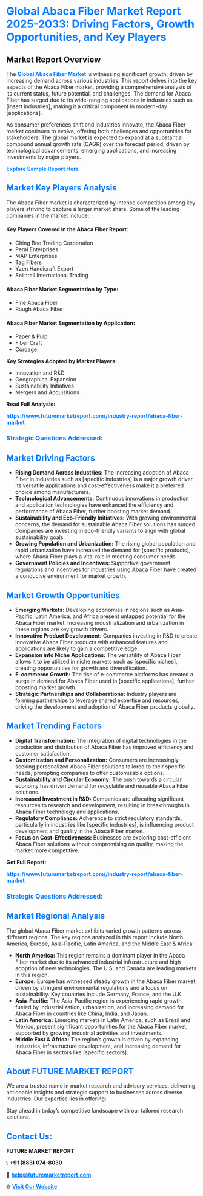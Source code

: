 <h1 style="color: #007BFF;">Global Abaca Fiber Market Report 2025-2033: Driving Factors, Growth Opportunities, and Key Players</h1>

<section id="overview">
<h2>Market Report Overview</h2>
<p>The <a href="https://www.futuremarketreport.com//industry-report/abaca-fiber-market" style="color: #007BFF; text-decoration: none;"><strong>Global Abaca Fiber Market</strong></a> is witnessing significant growth, driven by increasing demand across various industries. This report delves into the key aspects of the Abaca Fiber market, providing a comprehensive analysis of its current status, future potential, and challenges. The demand for Abaca Fiber has surged due to its wide-ranging applications in industries such as [insert industries], making it a critical component in modern-day [applications].</p>
<p>As consumer preferences shift and industries innovate, the Abaca Fiber market continues to evolve, offering both challenges and opportunities for stakeholders. The global market is expected to expand at a substantial compound annual growth rate (CAGR) over the forecast period, driven by technological advancements, emerging applications, and increasing investments by major players.</p>
</section>

<section id="overview">
<p><a href="https://www.futuremarketreport.com//request-sample/reportId=63076" style="color: #007BFF; text-decoration: none;"><strong>Explore Sample Report Here</strong></a></p>
</section>

<section id="key-players">
<h2 style="color: #007BFF;">Market Key Players Analysis</h2>
<p>The Abaca Fiber market is characterized by intense competition among key players striving to capture a larger market share. Some of the leading companies in the market include:</p>
<h4>Key Players Covered in the Abaca Fiber Report:</h4>
<ul><li>Ching Bee Trading Corporation</li><li>Peral Enterprises</li><li>MAP Enterprises</li><li>Tag Fibers</li><li>Yzen Handicraft Export</li><li>Selinrail International Trading</li></ul>
<h4>Abaca Fiber Market Segmentation by Type:</h4>
<ul><li>Fine Abaca Fiber</li><li>Rough Abaca Fiber</li></ul>

<h4>Abaca Fiber Market Segmentation by Application:</h4>
<ul><li>Paper &amp; Pulp</li><li>Fiber Craft</li><li>Cordage</li></ul>
<p><strong>Key Strategies Adopted by Market Players:</strong></p>
<ul>
<li>Innovation and R&D</li>
<li>Geographical Expansion</li>
<li>Sustainability Initiatives</li>
<li>Mergers and Acquisitions</li>
</ul>
</section>

<section>
<p><strong>Read Full Analysis: </strong></p><a href="https://www.futuremarketreport.com//industry-report/abaca-fiber-market" style="color: #007BFF; text-decoration: none;"><strong>https://www.futuremarketreport.com//industry-report/abaca-fiber-market</strong></a>
<h3 style="color: #007BFF;">Strategic Questions Addressed:</h3>
</section>

<section id="driving-factors">
<h2 style="color: #007BFF;">Market Driving Factors</h2>
<ul>
<li><strong>Rising Demand Across Industries:</strong> The increasing adoption of Abaca Fiber in industries such as [specific industries] is a major growth driver. Its versatile applications and cost-effectiveness make it a preferred choice among manufacturers.</li>
<li><strong>Technological Advancements:</strong> Continuous innovations in production and application technologies have enhanced the efficiency and performance of Abaca Fiber, further boosting market demand.</li>
<li><strong>Sustainability and Eco-Friendly Initiatives:</strong> With growing environmental concerns, the demand for sustainable Abaca Fiber solutions has surged. Companies are investing in eco-friendly variants to align with global sustainability goals.</li>
<li><strong>Growing Population and Urbanization:</strong> The rising global population and rapid urbanization have increased the demand for [specific products], where Abaca Fiber plays a vital role in meeting consumer needs.</li>
<li><strong>Government Policies and Incentives:</strong> Supportive government regulations and incentives for industries using Abaca Fiber have created a conducive environment for market growth.</li>
</ul>
</section>

<section id="growth-opportunities">
<h2 style="color: #007BFF;">Market Growth Opportunities</h2>
<ul>
<li><strong>Emerging Markets:</strong> Developing economies in regions such as Asia-Pacific, Latin America, and Africa present untapped potential for the Abaca Fiber market. Increasing industrialization and urbanization in these regions are key growth drivers.</li>
<li><strong>Innovative Product Development:</strong> Companies investing in R&D to create innovative Abaca Fiber products with enhanced features and applications are likely to gain a competitive edge.</li>
<li><strong>Expansion into Niche Applications:</strong> The versatility of Abaca Fiber allows it to be utilized in niche markets such as [specific niches], creating opportunities for growth and diversification.</li>
<li><strong>E-commerce Growth:</strong> The rise of e-commerce platforms has created a surge in demand for Abaca Fiber used in [specific applications], further boosting market growth.</li>
<li><strong>Strategic Partnerships and Collaborations:</strong> Industry players are forming partnerships to leverage shared expertise and resources, driving the development and adoption of Abaca Fiber products globally.</li>
</ul>
</section>

<section id="trending-factors">
<h2 style="color: #007BFF;">Market Trending Factors</h2>
<ul>
<li><strong>Digital Transformation:</strong> The integration of digital technologies in the production and distribution of Abaca Fiber has improved efficiency and customer satisfaction.</li>
<li><strong>Customization and Personalization:</strong> Consumers are increasingly seeking personalized Abaca Fiber solutions tailored to their specific needs, prompting companies to offer customizable options.</li>
<li><strong>Sustainability and Circular Economy:</strong> The push towards a circular economy has driven demand for recyclable and reusable Abaca Fiber solutions.</li>
<li><strong>Increased Investment in R&D:</strong> Companies are allocating significant resources to research and development, resulting in breakthroughs in Abaca Fiber technology and applications.</li>
<li><strong>Regulatory Compliance:</strong> Adherence to strict regulatory standards, particularly in industries like [specific industries], is influencing product development and quality in the Abaca Fiber market.</li>
<li><strong>Focus on Cost-Effectiveness:</strong> Businesses are exploring cost-efficient Abaca Fiber solutions without compromising on quality, making the market more competitive.</li>
</ul>
</section>

<section>
<p><strong>Get Full Report: </strong></p><a href="https://www.futuremarketreport.com//industry-report/abaca-fiber-market" style="color: #007BFF; text-decoration: none;"><strong>https://www.futuremarketreport.com//industry-report/abaca-fiber-market</strong></a>
<h3 style="color: #007BFF;">Strategic Questions Addressed:</h3>
</section>


<section id="regional-analysis">
<h2 style="color: #007BFF;">Market Regional Analysis</h2>
<p>The global Abaca Fiber market exhibits varied growth patterns across different regions. The key regions analyzed in this report include North America, Europe, Asia-Pacific, Latin America, and the Middle East & Africa:</p>
<ul>
<li><strong>North America:</strong> This region remains a dominant player in the Abaca Fiber market due to its advanced industrial infrastructure and high adoption of new technologies. The U.S. and Canada are leading markets in this region.</li>
<li><strong>Europe:</strong> Europe has witnessed steady growth in the Abaca Fiber market, driven by stringent environmental regulations and a focus on sustainability. Key countries include Germany, France, and the U.K.</li>
<li><strong>Asia-Pacific:</strong> The Asia-Pacific region is experiencing rapid growth, fueled by industrialization, urbanization, and increasing demand for Abaca Fiber in countries like China, India, and Japan.</li>
<li><strong>Latin America:</strong> Emerging markets in Latin America, such as Brazil and Mexico, present significant opportunities for the Abaca Fiber market, supported by growing industrial activities and investments.</li>
<li><strong>Middle East & Africa:</strong> The region’s growth is driven by expanding industries, infrastructure development, and increasing demand for Abaca Fiber in sectors like [specific sectors].</li>
</ul>
</section>

<footer>
<h2 style="color: #007BFF;">About FUTURE MARKET REPORT</h2>
<p>We are a trusted name in market research and advisory services, delivering actionable insights and strategic support to businesses across diverse industries. Our expertise lies in offering:</p>

<p>Stay ahead in today’s competitive landscape with our tailored research solutions.</p>

<h2 style="color: #007BFF;">Contact Us:</h2>
<p><strong>FUTURE MARKET REPORT</strong></p>
<p>📞 <strong>+91 (883) 074-8030</strong></p>
<p>📧 <strong><a href="mailto:help@futuremarketreport.com" style="color: #007BFF;">help@futuremarketreport.com</a></strong></p>
<p>🌐 <strong><a href="https://www.futuremarketreport.com/" style="color: #007BFF;">Visit Our Website</a></strong></p>
</footer>